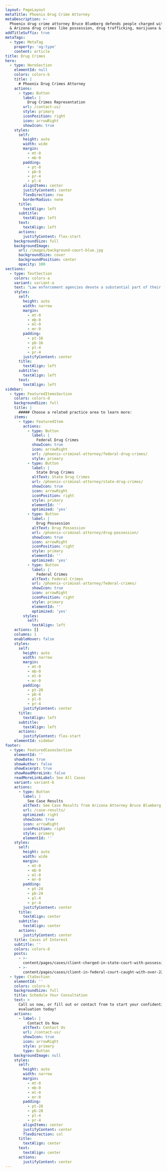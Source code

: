 ```yaml
---
layout: PageLayout
metaTitle: Phoenix Drug Crime Attorney
metaDescription: >-
  Phoenix drug crime attorney Bruce Blumberg defends people charged with federal
  & Arizona drug crimes like possession, drug trafficking, marijuana & meth.
addTitleSuffix: true
metaTags:
  - type: MetaTag
    property: 'og:type'
    content: article
title: Drug Crimes
hero:
  - type: HeroSection
    elementId: null
    colors: colors-b
    title: |
      # Phoenix Drug Crimes Attorney
    actions:
      - type: Button
        label: |
          Drug Crimes Representation
        url: /contact-us/
        style: primary
        iconPosition: right
        icon: arrowRight
        showIcon: true
    styles:
      self:
        height: auto
        width: wide
        margin:
          - mt-0
          - mb-0
        padding:
          - pt-8
          - pb-8
          - pr-4
          - pl-4
        alignItems: center
        justifyContent: center
        flexDirection: row
        borderRadius: none
      title:
        textAlign: left
      subtitle:
        textAlign: left
      text:
        textAlign: left
      actions:
        justifyContent: flex-start
    backgroundSize: full
    backgroundImage:
      url: /images/background-court-blue.jpg
      backgroundSize: cover
      backgroundPosition: center
      opacity: 100
sections:
  - type: TextSection
    colors: colors-a
    variant: variant-a
    text: "Law enforcement agencies devote a substantial part of their resources toward making drug arrests and prosecuting defendants to the fullest extent of the law. This is true for both Arizona state and federal offenses. In their zeal, the police and prosecutors make mistakes – they arrest the wrong person, they disregard important constitutional rights, or they charge people with trafficking crimes when they were only in possession or in the vicinity of a small amount of drugs.\n\nDrug crimes can be charged as felonies or misdemeanors depending on the type and quantity of drugs involved. Any drug arrest can pose severe consequences; you could lose your job, your housing, and more. At Blumberg & Associates, we take every drug arrest seriously and provide a a thorough and effective defense against the charges. Our\_**Phoenix drug crimes attorney**\_is an Arizona Board-Certified Specialist in Criminal Law who knows how to protect your rights, ensure you are treated fairly, and fight for the best result in any situation. Call Blumberg & Associates in Phoenix for help with any drug offense matter, including:\n\n*   [Possession of a controlled substance](/phoenix-criminal-attorney/drug-possession/)\n\n*   [Possession with intent to distribute](/phoenix-criminal-attorney/drug-possession/)\n\n*   [Narcotics trafficking](/phoenix-criminal-attorney/federal-drug-crimes/)\n\n*   [Marijuana possession](/phoenix-criminal-attorney/marijuana/)\n\n*   [Methamphetamine manufacture](https://azblumberglaw.com/phoenix-criminal-attorney/meth/)\n\n*   [General drug defenses](/blog/what-happens-when-you-are-caught-with-dangerous-drugs-in-arizona/)\n\n*   [Illegal search and seizure](/phoenix-criminal-attorney/search-seizure-issues/)\n\n*   [State sentencing in drug crime cases](/phoenix-criminal-attorney/state-drug-crimes/)\n\n*   [Federal sentencing in drug crime cases](/phoenix-criminal-attorney/federal-drug-crimes/)\n\n*   [Drug court diversion](/phoenix-criminal-attorney/drug-possession/)\n\n## HOW DO YOU DEFEND AGAINST DRUG CHARGES IN ARIZONA?\n\nThere may be one or more defenses to a drug crime charge, depending on the situation. We look at all the circumstances surrounding the arrest and all subsequent events to determine all viable defenses. Some common defenses against drug charges include:\n\n***Search and seizure***\_– Were the police justified in their initial stop? Did they have cause to search? Did the scope of the search expand beyond their authority? Was the search warrant invalid, or were there grounds for a warrantless arrest? Individuals are constitutionally protected from unreasonable searches and seizures.\n\n***Not your drugs***\_– When the police discover drugs, they often arrest everyone in sight and charge them with possession. If the drugs weren’t yours, if you didn’t know they were there, or if you didn’t know what they were, you should not be guilty of possession, despite what the police and prosecutors want you to believe.\n\n***No drugs in court***\_– If you are charged with possession, distribution, trafficking or some other drug offense, the drugs themselves are an essential piece of evidence necessary to prove the crime. If the police don’t bring the drugs in question to court, if they don’t prove the drugs are what they say they are, or if they can’t prove the chain of custody linking those drugs to you, a knowledgeable defense attorney might be able to have the case dismissed.\n\n***Entrapment***\_– It may not have been your intent to buy or sell drugs before the opportunity was presented to you by undercover officers. Did the agents cross the line and pressure you into doing something you had no intention of doing?\n\n***Misidentification***\_– When the police rely on eyewitnesses to a drug transaction, they may be dealing with unreliable witnesses or well-meaning people who misunderstood who or what they thought they saw.\n\n## GENERAL DRUG DEFENSE\n\nThe actions of police officers and investigators play an important role in how a drug crimes case is prosecuted. When law enforcement officers fail to follow proper procedures in executing a search warrant, interrogating a suspect, or collecting and handling evidence, their case is compromised.\n\nAt the law office of Blumberg & Associates, our Phoenix general drug defense attorneys carefully review the actions and decisions of police officers. We identify instances where police did not have reasonable suspicion or probable cause to stop a car, enter a home, or conduct a search. Evidence seized during an illegal search should not be admissible in court. [As drug crimes defense attorneys](https://azblumberglaw.com/phoenix-criminal-attorney/state-drug-crimes/), we expose illegal and unconstitutional searches and seizures, demanding the dismissal of charges against our client.\n\nIf you’ve been arrested for a drug crime after a car stop, search of your home, or federal investigation, contact criminal defense attorneys at Blumberg & Associates today to discuss your case.\n\n## DRUG DEFENSES\n\nThe following issues often arise in drug crime cases. Whether or not the charges against you should be dropped or evidence excluded at trial will depend on the circumstances of your case and the actions of the officers involved.\n\n*   Car stops and searches: Did an officer have a legitimate reason to pull you over? Did he see or detect the presence of something either through smell or plain sight to justify a search of your car? Were you the driver or the passenger? If drugs were found, were they yours? Did the officer ask you if the drugs were yours or did he simply arrest you?\n\n*   Execution of a Search Warrant: Did officers confine themselves to the areas specified by the search? Was the judge who signed it aware of all the facts?\n\n*   Interrogative Custody or Under Arrest: Were you detained prior to being arrested? Did officers indicate whether you were under arrest, being detained, or free to go? When were your Miranda rights read to you? Did they ask you permission to search your car, home, or person prior to placing you under arrest?\n\n*   Informants and Plea Bargains: Did the government use informants or witnesses turned State’s evidence in prosecuting you? Were these informants or witnesses offered a reduced sentence in exchange for testimony against you? If informants were used, did law enforcement officers look the other way regarding criminal activity they may have been involved in?\n\n## HOW IS MARIJUANA TREATED IN ARIZONA CRIMINAL LAWS?\n\nMarijuana is legal for medicinal uses, and a recreational-use law may be coming in the future, but any use is still illegal under federal law. While the DEA is unlikely to bust somebody for simple possession, if you are caught with more than what they consider for personal use, you could be charged with trafficking and face serious penalties. Law enforcement officers also sometimes arrest the lowest-level drug offenders in hopes of working their way up the ladder to major dealers and distributors.\n\nEven if you have a medical marijuana card, there are still limits on how much pot you can buy and how often, as well as where you can get it from. Without a medical card, possession of under two pounds of marijuana can be charged as a Class 6 felony, with punishments including six to 18 months in jail and up to $150,000 in fines. Someone charged with possession is more likely to get probation for a first or second offense, along with a court-ordered drug treatment program. Probation is often a good result, but you can still be left with a criminal record as well as more severe penalties should you violate your probation in any way. Be sure to discuss your case with an experienced Arizona criminal defense lawyer before making any decisions about how to plead or giving statements to the police.\n\n## STRATEGIC ADVICE AND ZEALOUS REPRESENTATION IN ARIZONA DRUG CRIME CASES\n\nWhen the weight of the federal government is against you, get the best chance you can by seeking the help of an experienced and successful criminal law specialist. For assistance with a drug arrest or prosecution in Arizona, call Blumberg & Associates in Phoenix for help from an experienced and successful criminal defense attorney.\n"
    styles:
      self:
        height: auto
        width: narrow
        margin:
          - mt-0
          - mb-0
          - ml-0
          - mr-0
        padding:
          - pt-16
          - pb-16
          - pl-4
          - pr-4
        justifyContent: center
      title:
        textAlign: left
      subtitle:
        textAlign: left
      text:
        textAlign: left
sidebar:
  - type: FeaturedItemsSection
    colors: colors-d
    backgroundSize: full
    title: |
      ##### Choose a related practice area to learn more:
    items:
      - type: FeaturedItem
        actions:
          - type: Button
            label: |
              Federal Drug Crimes
            showIcon: true
            icon: arrowRight
            url: /phoenix-criminal-attorney/federal-drug-crimes/
            style: primary
          - type: Button
            label: |
              State Drug Crimes
            altText: State Drug Crimes
            url: /phoenix-criminal-attorney/state-drug-crimes/
            showIcon: true
            icon: arrowRight
            iconPosition: right
            style: primary
            elementId: ''
            optimized: 'yes'
          - type: Button
            label: |
              Drug Possession
            altText: Drug Possession
            url: /phoenix-criminal-attorney/drug-possession/
            showIcon: true
            icon: arrowRight
            iconPosition: right
            style: primary
            elementId: ''
            optimized: 'yes'
          - type: Button
            label: |
              Federal Crimes
            altText: Federal Crimes
            url: /phoenix-criminal-attorney/federal-crimes/
            showIcon: true
            icon: arrowRight
            iconPosition: right
            style: primary
            elementId: ''
            optimized: 'yes'
        styles:
          self:
            textAlign: left
    actions: []
    columns: 1
    enableHover: false
    styles:
      self:
        height: auto
        width: narrow
        margin:
          - mt-0
          - mb-0
          - ml-0
          - mr-0
        padding:
          - pt-20
          - pb-8
          - pl-8
          - pr-4
        justifyContent: center
      title:
        textAlign: left
      subtitle:
        textAlign: left
      actions:
        justifyContent: flex-start
    elementId: sidebar
footer:
  - type: FeaturedCasesSection
    elementId: ''
    showDate: true
    showAuthor: false
    showExcerpt: true
    showReadMoreLink: false
    readMoreLinkLabel: See All Cases
    variant: variant-b
    actions:
      - type: Button
        label: |
          See Case Results
        altText: See Case Results from Arizona Attorney Bruce Blumberg.
        url: /case-results/
        optimized: right
        showIcon: true
        icon: arrowRight
        iconPosition: right
        style: primary
        elementId: ''
    styles:
      self:
        height: auto
        width: wide
        margin:
          - mt-0
          - mb-0
          - ml-0
          - mr-0
        padding:
          - pt-24
          - pb-24
          - pl-4
          - pr-4
        justifyContent: center
      title:
        textAlign: center
      subtitle:
        textAlign: center
      actions:
        justifyContent: center
    title: Cases of Interest
    subtitle: ''
    colors: colors-d
    posts:
      - >-
        content/pages/cases/client-charged-in-state-court-with-possession-for-sale-of-130-pounds-of-marijuana-found-in-her-truck-while-being-routinely-stopped-by-police.md
      - >-
        content/pages/cases/client-in-federal-court-caught-with-over-2200-pounds-of-marijuana.md
  - type: CtaSection
    elementId: ''
    colors: colors-b
    backgroundSize: full
    title: Schedule Your Consultation
    text: >
      Call us now, or fill out or contact from to start your confidential case
      evaluation today!
    actions:
      - label: |
          Contact Us Now
        altText: Contact Us
        url: /contact-us/
        showIcon: true
        icon: arrowRight
        style: primary
        type: Button
    backgroundImage: null
    styles:
      self:
        height: auto
        width: narrow
        margin:
          - mt-0
          - mb-0
          - ml-0
          - mr-0
        padding:
          - pt-28
          - pb-28
          - pl-4
          - pr-4
        alignItems: center
        justifyContent: center
        flexDirection: col
      title:
        textAlign: center
      text:
        textAlign: center
      actions:
        justifyContent: center
---
```

